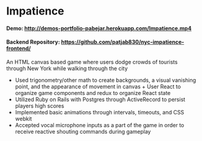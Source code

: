 # Impatience
#### Demo: http://demos-portfolio-pabejar.herokuapp.com/Impatience.mp4
#### Backend Repository: https://github.com/patjab830/nyc-impatience-frontend/

An HTML canvas based game where users dodge crowds of tourists through New York while walking through the city
+ Used trigonometry/other math to create backgrounds, a visual vanishing point, and the appearance of movement in canvas + User React to organize game components and redux to organize React state
+ Utilized Ruby on Rails with Postgres through ActiveRecord to persist players high scores
+ Implemented basic animations through intervals, timeouts, and CSS webkit
+ Accepted vocal microphone inputs as a part of the game in order to receive reactive shouting commands during gameplay

